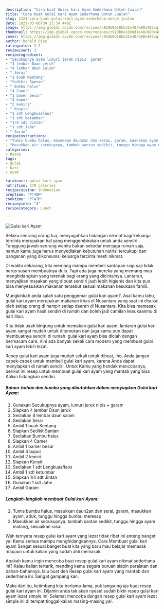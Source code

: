 ```yaml
---
description: "Cara buat Gulai kari Ayam Sederhana Untuk Jualan"
title: "Cara buat Gulai kari Ayam Sederhana Untuk Jualan"
slug: 1321-cara-buat-gulai-kari-ayam-sederhana-untuk-jualan
date: 2021-03-06T00:15:34.448Z
image: https://img-global.cpcdn.com/recipes/c918b0e18bbd1e40/680x482cq70/gulai-kari-ayam-foto-resep-utama.jpg
thumbnail: https://img-global.cpcdn.com/recipes/c918b0e18bbd1e40/680x482cq70/gulai-kari-ayam-foto-resep-utama.jpg
cover: https://img-global.cpcdn.com/recipes/c918b0e18bbd1e40/680x482cq70/gulai-kari-ayam-foto-resep-utama.jpg
author: Donald Diaz
ratingvalue: 3.7
reviewcount: 3
recipeingredient:
- "Secukupnya ayam lumuri jeruk nipis  garam"
- "4 lembar Daun jeruk"
- "4 lembar daun salam"
- " Serai"
- "1 buah Kentang"
- "Sedikit Santan"
- " Bumbu halus"
- "4 Camer"
- "1 bamer besar"
- "4 baput"
- "2 kemiri"
- " Kunyit"
- "1 sdt Lengkuaslaos"
- "1 sdt ketumbar"
- "1/4 sdt Jintan"
- "1 sdt Jahe"
- " Garam"
recipeinstructions:
- "Tumis bumbu halus, masukkan daun2an dan serai, garam, masukkan ayam, aduk, tunggu hingga bumbu meresap"
- "Masukkan air secukupnya, tambah santan sedikit, tunggu hingga ayam matang, sesuaikan rasa."
categories:
- Resep
tags:
- gulai
- kari
- ayam

katakunci: gulai kari ayam 
nutrition: 270 calories
recipecuisine: Indonesian
preptime: "PT40M"
cooktime: "PT47M"
recipeyield: "4"
recipecategory: Lunch

---
```



![Gulai kari Ayam](https://img-global.cpcdn.com/recipes/c918b0e18bbd1e40/680x482cq70/gulai-kari-ayam-foto-resep-utama.jpg)

Selaku seorang orang tua, menyuguhkan hidangan nikmat bagi keluarga tercinta merupakan hal yang menggembirakan untuk anda sendiri. Tanggung jawab seorang  wanita bukan sekedar menjaga rumah saja, namun kamu juga harus menyediakan kebutuhan nutrisi tercukupi dan panganan yang dikonsumsi keluarga tercinta mesti nikmat.

Di waktu  sekarang, kita memang mampu membeli santapan siap saji tidak harus susah membuatnya dulu. Tapi ada juga mereka yang memang mau menghidangkan yang terenak bagi orang yang dicintainya. Lantaran, menyajikan masakan yang dibuat sendiri jauh lebih higienis dan kita pun bisa menyesuaikan makanan tersebut sesuai makanan kesukaan famili. 



Mungkinkah anda salah satu penggemar gulai kari ayam?. Asal kamu tahu, gulai kari ayam merupakan makanan khas di Nusantara yang saat ini disukai oleh setiap orang di hampir setiap daerah di Nusantara. Kita bisa memasak gulai kari ayam hasil sendiri di rumah dan boleh jadi camilan kesukaanmu di hari libur.

Kita tidak usah bingung untuk memakan gulai kari ayam, lantaran gulai kari ayam sangat mudah untuk ditemukan dan juga kamu pun dapat membuatnya sendiri di rumah. gulai kari ayam bisa diolah dengan bermacam cara. Kini ada banyak sekali cara modern yang membuat gulai kari ayam lebih lezat.

Resep gulai kari ayam juga mudah sekali untuk dibuat, lho. Anda jangan capek-capek untuk membeli gulai kari ayam, karena Anda dapat menyiapkan di rumah sendiri. Untuk Kamu yang hendak mencobanya, berikut ini resep untuk membuat gulai kari ayam yang mantab yang bisa Kalian hidangkan sendiri.

<!--inarticleads1-->

##### Bahan-bahan dan bumbu yang dibutuhkan dalam menyiapkan Gulai kari Ayam:

1. Gunakan Secukupnya ayam, lumuri jeruk nipis + garam
1. Siapkan 4 lembar Daun jeruk
1. Sediakan 4 lembar daun salam
1. Sediakan  Serai
1. Ambil 1 buah Kentang
1. Siapkan Sedikit Santan
1. Sediakan  Bumbu halus
1. Siapkan 4 Camer
1. Ambil 1 bamer besar
1. Ambil 4 baput
1. Ambil 2 kemiri
1. Siapkan  Kunyit
1. Sediakan 1 sdt Lengkuas/laos
1. Ambil 1 sdt ketumbar
1. Siapkan 1/4 sdt Jintan
1. Gunakan 1 sdt Jahe
1. Ambil  Garam




<!--inarticleads2-->

##### Langkah-langkah membuat Gulai kari Ayam:

1. Tumis bumbu halus, masukkan daun2an dan serai, garam, masukkan ayam, aduk, tunggu hingga bumbu meresap
1. Masukkan air secukupnya, tambah santan sedikit, tunggu hingga ayam matang, sesuaikan rasa.




Wah ternyata resep gulai kari ayam yang lezat tidak ribet ini enteng banget ya! Kamu semua mampu menghidangkannya. Cara Membuat gulai kari ayam Sangat sesuai banget buat kita yang baru mau belajar memasak maupun untuk kalian yang sudah ahli memasak.

Apakah kamu ingin mencoba buat resep gulai kari ayam nikmat sederhana ini? Kalau kalian tertarik, mending kamu segera buruan siapin peralatan dan bahan-bahannya, lalu buat deh Resep gulai kari ayam yang mantab dan sederhana ini. Sangat gampang kan. 

Maka dari itu, ketimbang kita berlama-lama, yuk langsung aja buat resep gulai kari ayam ini. Dijamin anda tak akan nyesel sudah bikin resep gulai kari ayam lezat simple ini! Selamat mencoba dengan resep gulai kari ayam lezat simple ini di tempat tinggal kalian masing-masing,ya!.

